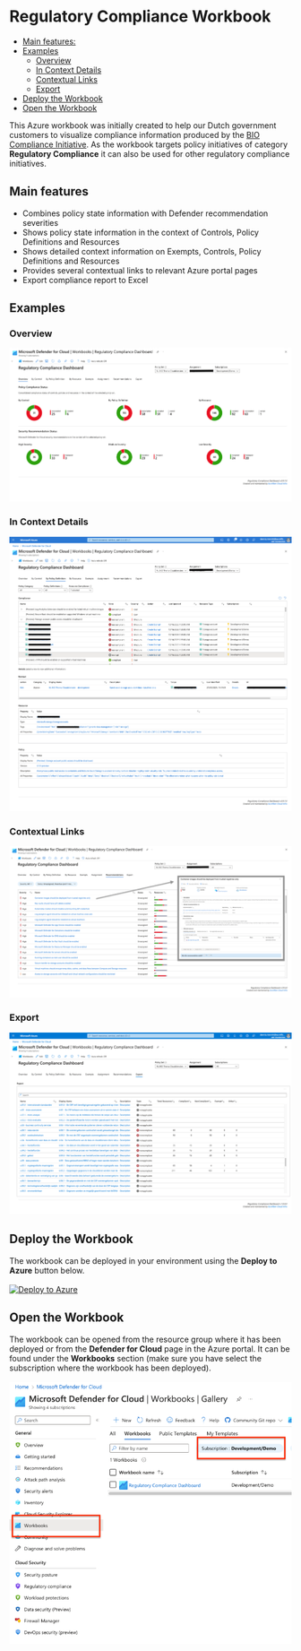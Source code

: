 # Regulatory Compliance Workbook

- [Main features:](#main-features)
- [Examples](#examples)
  - [Overview](#overview)
  - [In Context Details](#in-context-details)
  - [Contextual Links](#contextual-links)
  - [Export](#export)
- [Deploy the Workbook](#deploy-the-workbook)
- [Open the Workbook](#open-the-workbook)


This Azure workbook was initially created to help our Dutch government customers to visualize compliance information produced by the [BIO Compliance Initiative](https://github.com/Azure/Bio-Compliancy). As the workbook targets policy initiatives of category **Regulatory Compliance** it can also be used for other regulatory compliance initiatives.

## Main features
- Combines policy state information with Defender recommendation severities
- Shows policy state information in the context of Controls, Policy Definitions and Resources
- Shows detailed context information on Exempts, Controls, Policy Definitions and Resources
- Provides several contextual links to relevant Azure portal pages
- Export compliance report to Excel

## Examples

### Overview
<kbd><img src="media/overview-clean.png" alt="overview"></kbd>

### In Context Details
<kbd><img src="media/by-policy-definition.png" alt="overview"></kbd>

### Contextual Links
<kbd><img src="media/recommendations.png" alt="overview"></kbd>

### Export
<kbd><img src="media/export.png" alt="overview"></kbd>



## Deploy the Workbook

The workbook can be deployed in your environment using the **Deploy to Azure** button below. <br><br>
[![Deploy to Azure](https://aka.ms/deploytoazurebutton)](https://portal.azure.com/#create/Microsoft.Template/uri/https%3A%2F%2Fraw.githubusercontent.com%2FEurofiber-CloudInfra%2Fazure-compliance-workbooks%2Fmain%2FARM%2FRegulatory-Compliance-Dashboard.json)

## Open the Workbook

The workbook can be opened from the resource group where it has been deployed or from the **Defender for Cloud** page in the Azure portal. It can be found under the **Workbooks** section (make sure you have select the subscription where the workbook has been deployed). <br><br>
<kbd><img src="media/defender-for-cloud.png" alt="defender"></kbd>

